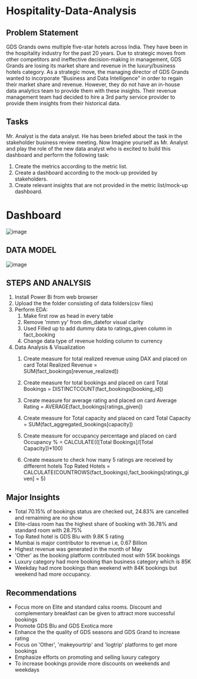 # Hospitality-Data-Analysis

## Problem Statement
GDS Grands owns multiple five-star hotels across India. They have been in the hospitality industry for the past 20 years. Due to strategic moves from other competitors and ineffective decision-making in management, GDS Grands are losing its market share and revenue in the luxury/business hotels category.
As a strategic move, the managing director of GDS Grands wanted to incorporate “Business and Data Intelligence” in order to regain their market share and revenue. However, they do not have an in-house data analytics team to provide them with these insights. 
Their revenue management team had decided to hire a 3rd party service provider to provide them insights from their historical data.

## Tasks
Mr. Analyst is the data analyst. He has been briefed about the task in the stakeholder business review meeting. Now Imagine yourself as Mr. Analyst and play the role of the new data analyst who is excited to build this dashboard and perform the following task:
1. Create the metrics according to the metric list.
2. Create a dashboard according to the mock-up provided by stakeholders.
3. Create relevant insights that are not provided in the metric list/mock-up dashboard.

# Dashboard
![image](https://github.com/igglu417/Hospitality-Data-Analysis/assets/54131004/2063667d-acf7-4797-9130-6f1baf50acb7)

## DATA MODEL
![image](https://github.com/igglu417/Hospitality-Data-Analysis/assets/54131004/1b9eb1d1-acb9-4b25-bb17-2ac9e0766198)

## STEPS AND ANALYSIS
1. Install Power Bi from web browser
2. Upload the the folder consisting of data folders(csv files)
3. Perform EDA:
	1. Make first row as head in every table
	2. Remove 'mmm yy' from dim_datefor visual clarity
	3. Used Filled up to add dummy data to ratings_given column in fact_booking
	4. Change data type of revenue holding column to currency
4. Data Analysis & Visualization
	1. Create measure for total realized revenue using DAX and placed on  card
			Total Realized Revenue = SUM(fact_bookings[revenue_realized])
	2. Create measure for total bookings and placed on  card
		Total Bookings = DISTINCTCOUNT(fact_bookings[booking_id])
	3. 	Create measure for average rating and placed on  card
		Average Rating = AVERAGE(fact_bookings[ratings_given])
	4. Create measure for Total capacity and placed on  card
		Total Capacity = SUM(fact_aggregated_bookings[capacity])
	
	5. Create measure for occupancy percentage and placed on card
		Occupancy % = CALCULATE(([Total Bookings]/[Total Capacity])*100)
	6. Create measure to check how many 5 ratings are received by differernt hotels
		Top Rated Hotels = CALCULATE(COUNTROWS(fact_bookings),fact_bookings[ratings_given] = 5)
		
## Major Insights
- Total 70.15% of bookings status are checked out, 24.83% are cancelled and remaiming are no show
- Elite-class room has the highest share of booking with 36.78% and standard room with 28.75%
- Top Rated hotel is GDS Blu with 9.8K 5 rating
- Mumbai is major contributor to revenue i.e, 0.67 Billion
- Highest revenue was generated in the month of May
- 'Other' as the booking platform contributed most with 55K bookings
- Luxury category had more booking than business category which is 85K
- Weekday had more bookings than weekend with 84K bookings but weekend had more occupancy.

## Recommendations		
- Focus more on Elite and standard calss rooms. Discount and complementary breakfast can be given to attract more successful bookings
- Promote GDS Blu and GDS Exotica more
- Enhance the the quality of GDS seasons and GDS Grand to increase rating
- Focus on 'Other', 'makeyourtrip' and 'logtrip' platforms to get more bookings
- Emphasize efforts on promoting and selling luxury category	
- To increase bookings provide more discounts on weekends and weekdays		
		
		
		
		
		
		
		

